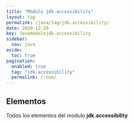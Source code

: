 ```yaml
---
title: "Módulo jdk.accessibility"
layout: tag
permalink: /java/tag/jdk.accessibility/
date: 2020-12-29
key: Javamodulojdk.accessibility
sidebar: 
  nav: java
aside: 
  toc: true
pagination: 
  enabled: true
  tag: "jdk.accessibility"
  permalink: /:num/
---
```


<h2>Elementos</h2>
Todos los elementos del modulo <strong>jdk.accessibility</strong>
